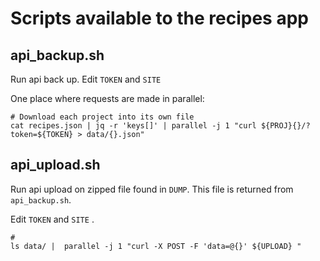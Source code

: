 # Scripts available to the recipes app


## api_backup.sh

Run api back up. Edit `TOKEN` and `SITE` 

One place where requests are made in parallel:

    # Download each project into its own file
    cat recipes.json | jq -r 'keys[]' | parallel -j 1 "curl ${PROJ}{}/?token=${TOKEN} > data/{}.json"
    
## api_upload.sh


Run api upload on zipped file found in `DUMP`. This file is returned from `api_backup.sh`.

Edit `TOKEN` and `SITE` .

    # 
    ls data/ |  parallel -j 1 "curl -X POST -F 'data=@{}' ${UPLOAD} "